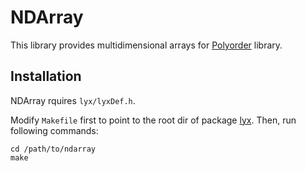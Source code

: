 # NDArray

This library provides multidimensional arrays for [Polyorder](https://github.com/liuyxpp/polyorder) library.

## Installation

NDArray rquires `lyx/lyxDef.h`.

Modify `Makefile` first to point to the root dir of package [lyx](https://github.com/liuyxpp/lyx). Then, run following commands:

```shell
cd /path/to/ndarray
make
```